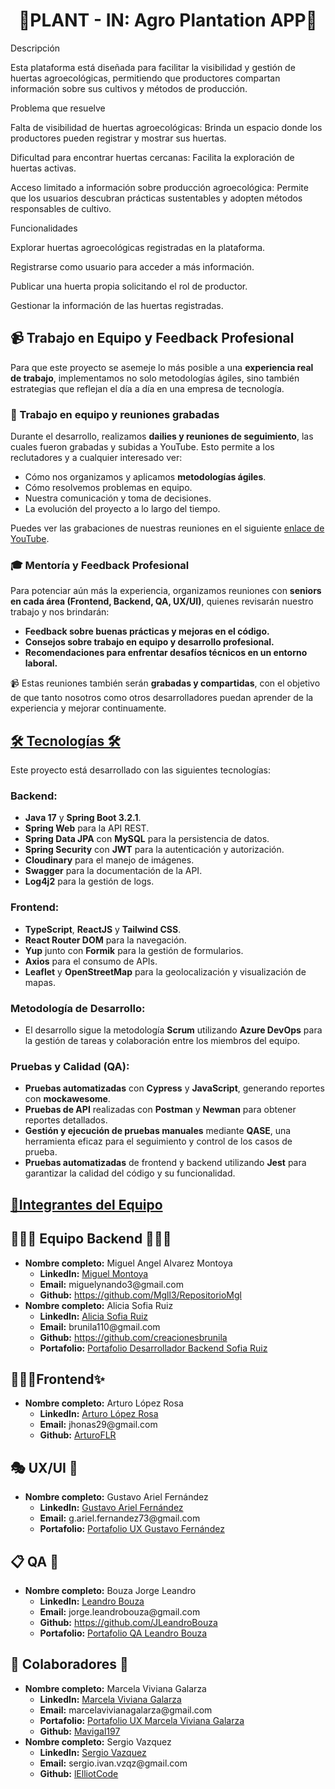 <div align="center">
<h1 align="center"> 🌾PLANT - IN: Agro Plantation APP🌾</h1>
</div>
Descripción

Esta plataforma está diseñada para facilitar la visibilidad y gestión de huertas agroecológicas, permitiendo que productores compartan información sobre sus cultivos y métodos de producción.

Problema que resuelve

Falta de visibilidad de huertas agroecológicas: Brinda un espacio donde los productores pueden registrar y mostrar sus huertas.

Dificultad para encontrar huertas cercanas: Facilita la exploración de huertas activas.

Acceso limitado a información sobre producción agroecológica: Permite que los usuarios descubran prácticas sustentables y adopten métodos responsables de cultivo.

Funcionalidades

Explorar huertas agroecológicas registradas en la plataforma.

Registrarse como usuario para acceder a más información.

Publicar una huerta propia solicitando el rol de productor.

Gestionar la información de las huertas registradas.

## 📹 Trabajo en Equipo y Feedback Profesional  

Para que este proyecto se asemeje lo más posible a una **experiencia real de trabajo**, implementamos no solo metodologías ágiles, sino también estrategias que reflejan el día a día en una empresa de tecnología.  

### 🔹 Trabajo en equipo y reuniones grabadas  
Durante el desarrollo, realizamos **dailies y reuniones de seguimiento**, las cuales fueron grabadas y subidas a YouTube. Esto permite a los reclutadores y a cualquier interesado ver:  

- Cómo nos organizamos y aplicamos **metodologías ágiles**.  
- Cómo resolvemos problemas en equipo.  
- Nuestra comunicación y toma de decisiones.  
- La evolución del proyecto a lo largo del tiempo.  

Puedes ver las grabaciones de nuestras reuniones en el siguiente [enlace de YouTube](https://www.youtube.com/channel/UCcl39YwQsEkGXnw6-jtsO3g).

### 🎓 Mentoría y Feedback Profesional  
Para potenciar aún más la experiencia, organizamos reuniones con **seniors en cada área (Frontend, Backend, QA, UX/UI)**, quienes revisarán nuestro trabajo y nos brindarán:  

- **Feedback sobre buenas prácticas y mejoras en el código.**  
- **Consejos sobre trabajo en equipo y desarrollo profesional.**  
- **Recomendaciones para enfrentar desafíos técnicos en un entorno laboral.**  

📹 Estas reuniones también serán **grabadas y compartidas**, con el objetivo de que tanto nosotros como otros desarrolladores puedan aprender de la experiencia y mejorar continuamente.  
 



<h2><u><strong> 🛠️ Tecnologías 🛠️</strong></u></h2>

Este proyecto está desarrollado con las siguientes tecnologías:

### Backend:
- **Java 17** y **Spring Boot 3.2.1**.
- **Spring Web** para la API REST.
- **Spring Data JPA** con **MySQL** para la persistencia de datos.
- **Spring Security** con **JWT** para la autenticación y autorización.
- **Cloudinary** para el manejo de imágenes.
- **Swagger** para la documentación de la API.
- **Log4j2** para la gestión de logs.

### Frontend:
- **TypeScript**, **ReactJS** y **Tailwind CSS**.
- **React Router DOM** para la navegación.
- **Yup** junto con **Formik** para la gestión de formularios.
- **Axios** para el consumo de APIs.
- **Leaflet** y **OpenStreetMap** para la geolocalización y visualización de mapas.

### Metodología de Desarrollo:
- El desarrollo sigue la metodología **Scrum** utilizando **Azure DevOps** para la gestión de tareas y colaboración entre los miembros del equipo.

### Pruebas y Calidad (QA):
- **Pruebas automatizadas** con **Cypress** y **JavaScript**, generando reportes con **mockawesome**.
- **Pruebas de API** realizadas con **Postman** y **Newman** para obtener reportes detallados.
- **Gestión y ejecución de pruebas manuales** mediante **QASE**, una herramienta eficaz para el seguimiento y control de los casos de prueba.
- **Pruebas automatizadas** de frontend y backend utilizando **Jest** para garantizar la calidad del código y su funcionalidad.




<h2><u><strong>💪Integrantes del Equipo</strong></u></h2>

<h2>👨🏻‍💻 Equipo Backend 👩🏻‍💻</h2>
<ul>
    <li>
        <strong>Nombre completo:</strong> Miguel Angel Alvarez Montoya
        <ul>
            <li><strong>LinkedIn:</strong> <a href="https://www.linkedin.com/in/mgl-dev/">Miguel Montoya</a></li>
            <li><strong>Email:</strong> miguelynando3@gmail.com</li>
            <li><strong>Github:</strong> <a href="https://github.com/Mgll3/RepositorioMgl">https://github.com/Mgll3/RepositorioMgl</a></li>
        </ul>
    </li>
    <li>
        <strong>Nombre completo:</strong> Alicia Sofia Ruiz
        <ul>
            <li><strong>LinkedIn:</strong> <a href="https://www.linkedin.com/in/creacionesbrunila?utm_source=share&utm_campaign=share_via&utm_content=profile&utm_medium=android_app">Alicia Sofia Ruiz</a></li>
            <li><strong>Email:</strong> brunila110@gmail.com</li>
            <li><strong>Github:</strong> <a href="https://github.com/creacionesbrunila">https://github.com/creacionesbrunila</a></li>
            <li><strong>Portafolio:</strong> <a href="https://portfolio-sofia-ruiz.vercel.app/">Portafolio Desarrollador Backend Sofia Ruiz</a></li>
        </ul>
    </li>
    <!-- Añadir más integrantes del Equipo Backend aquí -->
</ul>


<h2>👨🏻‍💻Frontend✨</h2>

<ul>
    <li>
        <strong>Nombre completo:</strong> Arturo López Rosa
        <ul>
            <li><strong>LinkedIn:</strong> <a href="https://www.linkedin.com/in/arturo-lopez-rosa/">Arturo López Rosa</a></li>
            <li><strong>Email:</strong> jhonas29@gmail.com</li>
            <li><strong>Github:</strong> <a href="https://github.com/ArturoFLR">ArturoFLR</a></li>
        </ul>
    </li>

</ul>


<h2>🎭 UX/UI 🤩</h2>
<ul>
    <li>
        <strong>Nombre completo:</strong> Gustavo Ariel Fernández
        <ul>
            <li><strong>LinkedIn:</strong> <a href="https://www.linkedin.com/in/gustavo-fernandez-9476b8297">Gustavo Ariel Fernández</a></li>
            <li><strong>Email:</strong> g.ariel.fernandez73@gmail.com</li>
            <li><strong>Portafolio:</strong> <a href="https://www.behance.net/gallery/182943191/Portfolio-UXUI-Designer">Portafolio UX Gustavo Fernández</a></li>
        </ul>
    </li>
</ul>

<h2>📋 QA 🐞</h2>
<ul>
    <li>
        <strong>Nombre completo:</strong> Bouza Jorge Leandro
        <ul>
            <li><strong>LinkedIn:</strong> <a href="https://www.linkedin.com/in/leandro-bouza/">Leandro Bouza</a></li>
            <li><strong>Email:</strong> jorge.leandrobouza@gmail.com</li>
            <li><strong>Github:</strong> <a href="https://github.com/JLeandroBouza">https://github.com/JLeandroBouza</a></li>
            <li><strong>Portafolio:</strong> <a href="https://leandrobouza.notion.site/Hola-Soy-Leandro-Bouza-Jr-Quality-Assurance-edf5e41907804f21a2060361501ec11f">Portafolio QA Leandro Bouza</a></li>
        </ul>
    </li>
    <!-- Añadir más integrantes del Equipo QA aquí -->
</ul>

<h2>🤝 Colaboradores 🤝</h2>
<ul>
    <li>
        <strong>Nombre completo:</strong> Marcela Viviana Galarza
        <ul>
            <li><strong>LinkedIn:</strong> <a href="https://www.linkedin.com/in/vivianagalarza/">Marcela Viviana Galarza</a></li>
            <li><strong>Email:</strong> marcelavivianagalarza@gmail.com</li>
            <li><strong>Portafolio:</strong> <a href="https://www.figma.com/proto/xqheOepEb8dmZj7B7mhlzt/Portfolio-Viviana?node-id=22-479&t=MwzXut1xh7WJCSif-1&scaling=scale-down&page-id=0%3A1&starting-point-node-id=22%3A479">Portafolio UX Marcela Viviana Galarza</a></li>
            <li><strong>Github:</strong> <a href="https://github.com/Mavigal197">Mavigal197</a></li>
        </ul>
    </li>
    <li>
        <strong>Nombre completo:</strong> Sergio Vazquez
        <ul>
            <li><strong>LinkedIn:</strong> <a href="https://linkedin.com/in/sergio-vzqz">Sergio Vazquez</a></li>
            <li><strong>Email:</strong> sergio.ivan.vzqz@gmail.com</li>
            <li><strong>Github:</strong> <a href="https://github.com/lElliotCode">lElliotCode</a></li>
        </ul>
    </li>
    <!-- Añadir más colaboradores aquí -->
</ul>

